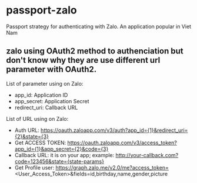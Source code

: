 # passport-zalo

Passport strategy for authenticating with Zalo. An application popular in Viet Nam

## zalo using OAuth2 method to authenciation but don't know why they are use different url parameter with OAuth2.

List of parameter using on Zalo:

- app_id: Application ID
- app_secret: Application Secret
- redirect_uri: Callback URL

List of URL using on Zalo:

- Auth URL: https://oauth.zaloapp.com/v3/auth?app_id={1}&redirect_uri={2}&state={3}
- Get ACCESS TOKEN: https://oauth.zaloapp.com/v3/access_token?app_id={1}&app_secret={2}&code={3}
- Callback URL: it is on your app; example: http://your-callback.com?code=123456&state={state-params}
- Get Profile user: https://graph.zalo.me/v2.0/me?access_token=<User_Access_Token>&fields=id,birthday,name,gender,picture
